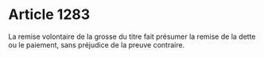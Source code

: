 # Article 1283

La remise volontaire de la grosse du titre fait présumer la remise de la dette ou le paiement, sans préjudice de la preuve contraire.
